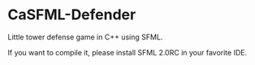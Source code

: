 CaSFML-Defender
===============

Little tower defense game in C++ using SFML.

If you want to compile it, please install SFML 2.0RC in your favorite IDE.